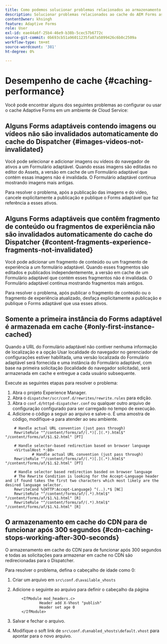 ```yaml
---
title: Como podemos solucionar problemas relacionados ao armazenamento em cache do AEM Forms as a Cloud Service?
description: Solucionar problemas relacionados ao cache do AEM Forms as a Cloud Service.
contentOwner: khsingh
feature: Adaptive Forms
role: User
exl-id: eae44a6f-25b4-46e9-b38b-5cec57b6772c
source-git-commit: 0b693cb51a96011235fa87a5899426c6b0c2509a
workflow-type: tm+mt
source-wordcount: '381'
ht-degree: 0%

---
```


# Desempenho de cache {#caching-performance}

Você pode encontrar alguns dos seguintes problemas ao configurar ou usar o cache Adaptive Forms em um ambiente de Cloud Service:

## Alguns Forms adaptáveis contendo imagens ou vídeos não são invalidados automaticamente do cache do Dispatcher {#images-videos-not-invalidated}

Você pode selecionar e adicionar imagens ou vídeos do navegador de ativos a um Formulário adaptável. Quando essas imagens são editadas no editor do Assets, a versão em cache de um Formulário adaptável que contém essas imagens não é invalidada. O Formulário adaptável continua mostrando imagens mais antigas.

Para resolver o problema, após a publicação das imagens e do vídeo, cancele explicitamente a publicação e publique o Forms adaptável que faz referência a esses ativos.

## Alguns Forms adaptáveis que contêm fragmento de conteúdo ou fragmentos de experiência não são invalidados automaticamente do cache do Dispatcher {#content-fragments-experience-fragments-not-invalidated}

Você pode adicionar um fragmento de conteúdo ou um fragmento de experiência a um formulário adaptável. Quando esses fragmentos são editados e publicados independentemente, a versão em cache de um Formulário adaptável que contém esses fragmentos não é invalidada. O Formulário adaptável continua mostrando fragmentos mais antigos.

Para resolver o problema, após publicar o fragmento de conteúdo ou o fragmento de experiência atualizado, desfaça explicitamente a publicação e publique o Forms adaptável que usa esses ativos.

## Somente a primeira instância do Forms adaptável é armazenada em cache {#only-first-instance-cached}

Quando a URL do Formulário adaptável não contiver nenhuma informação de localização e a opção Usar localidade do navegador no gerenciador de configurações estiver habilitada, uma versão localizada do Formulário adaptável será fornecida e uma instância do Formulário adaptável, com base na primeira solicitação (localidade do navegador solicitada), será armazenada em cache e entregue a cada usuário subsequente.

Execute as seguintes etapas para resolver o problema:

1. Abra o projeto Experience Manager.
1. Abra o `dispatcher/scr/conf.d/rewrites/rewrite.rules` para edição.
1. Abra o `conf.d/httpd-dispatcher.conf` ou qualquer outro arquivo de configuração configurado para ser carregado no tempo de execução.
1. Adicione o código a seguir ao arquivo e salve-o. É uma amostra de código, modifique-a para atender ao seu ambiente.

```shellscript
    # Handle actual URL convention (just pass through)
    RewriteRule "^/content/forms/af/(.*)[.](.*).html$" "/content/forms/af/$1.$2.html" [PT]
    
    # Handle selector-based redirection based on browser language
    <VirtualHost *:80>
            # Handle actual URL convention (just pass through)
    RewriteRule "^/content/forms/af/(.*)[.](.*).html$" "/content/forms/af/$1.$2.html" [PT]

    # Handle selector based redirection basded on browser language
    # The Rewrite Condition is looking for the Accept-Language header and if found takes the first two characters which most likely are the desired language selector.
    RewriteCond %{HTTP:Accept-Language} ^(..).*$ [NC]
    RewriteRule "^/content/forms/af/(.*).html$" "/content/forms/af/$1.%1.html" [R]
    RewriteRule "^/content/forms/af/(.*).html$" "/content/forms/af/$1.%1.html" [R]
```

## O armazenamento em cache do CDN para de funcionar após 300 segundos {#cdn-caching-stops-working-after-300-seconds}

O armazenamento em cache do CDN para de funcionar após 300 segundos e todas as solicitações para armazenar em cache no CDN são redirecionadas para o Dispatcher.

Para resolver o problema, defina o cabeçalho de idade como 0:

1. Criar um arquivo em `src\conf.d\available_vhosts`

1. Adicione o seguinte ao arquivo para definir o cabeçalho da página

   ```shellscript
       <IfModule mod_headers.c>
               Header add X-Vhost "publish"
               Header set age 0
       </IfModule>
   ```

1. Salvar e fechar o arquivo.
1. Modifique o soft link de `src\conf.d\enabled_vhosts\default.vhost` para apontar para o novo arquivo.
